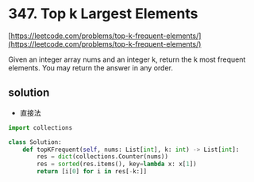 # 347. Top k Largest Elements
[https://leetcode.com/problems/top-k-frequent-elements/](https://leetcode.com/problems/top-k-frequent-elements/)

Given an integer array nums and an integer k, return the k most frequent elements. You may return the answer in any order.

## solution

- 直接法
```python
import collections

class Solution:
    def topKFrequent(self, nums: List[int], k: int) -> List[int]:
        res = dict(collections.Counter(nums))  
        res = sorted(res.items(), key=lambda x: x[1])
        return [i[0] for i in res[-k:]]
```

